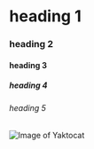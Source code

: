 # heading 1
### heading 2
#### heading 3
##### heading 4
###### heading 5
![Image of Yaktocat](https://octodex.github.com/images/yaktocat.png)
